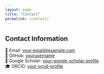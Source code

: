 ```yaml
---
layout: page
title: "Contact"
permalink: /contact/
---
```


## Contact Information

📧 Email: [your-email@example.com](mailto:your-email@example.com)  
🔗 GitHub: [yourusername](https://github.com/yourusername)  
📄 Google Scholar: [your-google-scholar-profile](#)  
🎓 ORCID: [your-orcid-profile](#)  
